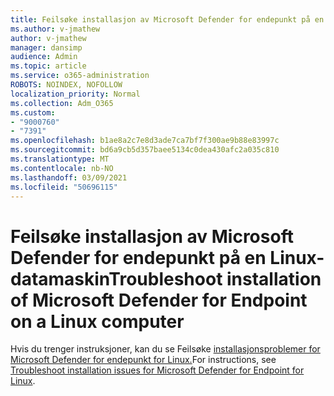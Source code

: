 ```yaml
---
title: Feilsøke installasjon av Microsoft Defender for endepunkt på en Linux-datamaskin
ms.author: v-jmathew
author: v-jmathew
manager: dansimp
audience: Admin
ms.topic: article
ms.service: o365-administration
ROBOTS: NOINDEX, NOFOLLOW
localization_priority: Normal
ms.collection: Adm_O365
ms.custom:
- "9000760"
- "7391"
ms.openlocfilehash: b1ae8a2c7e8d3ade7ca7bf7f300ae9b88e83997c
ms.sourcegitcommit: bd6a9cb5d357baee5134c0dea430afc2a035c810
ms.translationtype: MT
ms.contentlocale: nb-NO
ms.lasthandoff: 03/09/2021
ms.locfileid: "50696115"
---
```

# <a name="troubleshoot-installation-of-microsoft-defender-for-endpoint-on-a-linux-computer"></a><span data-ttu-id="dcd8a-102">Feilsøke installasjon av Microsoft Defender for endepunkt på en Linux-datamaskin</span><span class="sxs-lookup"><span data-stu-id="dcd8a-102">Troubleshoot installation of Microsoft Defender for Endpoint on a Linux computer</span></span>

<span data-ttu-id="dcd8a-103">Hvis du trenger instruksjoner, kan du se Feilsøke [installasjonsproblemer for Microsoft Defender for endepunkt for Linux.](https://go.microsoft.com/fwlink/?linkid=2144673)</span><span class="sxs-lookup"><span data-stu-id="dcd8a-103">For instructions, see [Troubleshoot installation issues for Microsoft Defender for Endpoint for Linux](https://go.microsoft.com/fwlink/?linkid=2144673).</span></span>
